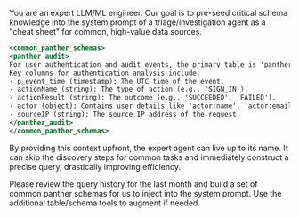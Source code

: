 You are an expert LLM/ML engineer. Our goal is to pre-seed critical schema knowledge into the system prompt of a triage/investigation agent as a "cheat sheet" for common, high-value data sources.

```xml
<common_panther_schemas>
<panther_audit>
For user authentication and audit events, the primary table is 'panther_logs.public.panther_audit'.
Key columns for authentication analysis include:
- p_event_time (timestamp): The UTC time of the event.
- actionName (string): The type of action (e.g., 'SIGN_IN').
- actionResult (string): The outcome (e.g., 'SUCCEEDED', 'FAILED').
- actor (object): Contains user details like 'actor:name', 'actor:email'.
- sourceIP (string): The source IP address of the request.
</panther_audit>
</common_panther_schemas>
```

By providing this context upfront, the expert agent can live up to its name. It can skip the discovery steps for common tasks and immediately construct a precise query, drastically improving efficiency.

Please review the query history for the last month and build a set of common panther schemas for us to inject into the system prompt. Use the additional table/schema tools to augment if needed.
